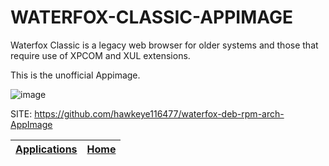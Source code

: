 # WATERFOX-CLASSIC-APPIMAGE

 Waterfox Classic is a legacy web browser for older systems and those  that require use of XPCOM and XUL extensions.
 
 This is the unofficial Appimage.
 
 ![image](https://classic.waterfox.net/img/browser.svg)

 SITE: https://github.com/hawkeye116477/waterfox-deb-rpm-arch-AppImage

 | [Applications](https://portable-linux-apps.github.io/apps.html) | [Home](https://portable-linux-apps.github.io)
 | --- | --- |
